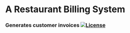 # A Restaurant Billing System

### Generates customer invoices [![License](https://img.shields.io/github/license/rowenpeebles/billing-system.svg?style=flat-square)](https://github.com/rowenpeebles/billing-system/blob/master/LICENSE)
